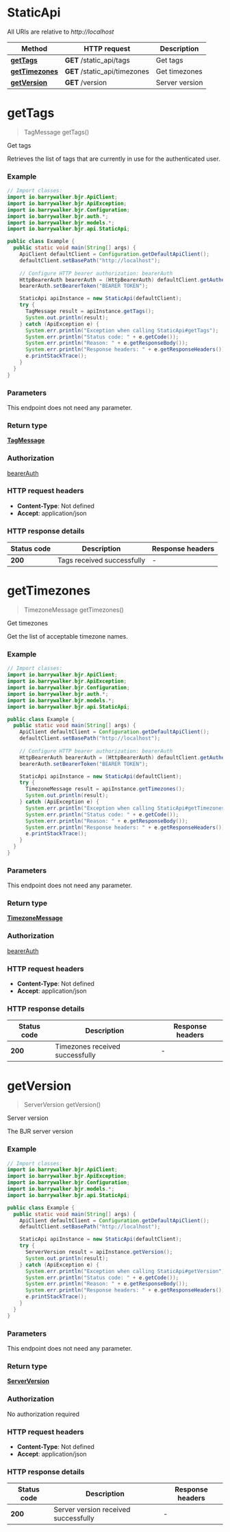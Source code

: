 # StaticApi

All URIs are relative to *http://localhost*

Method | HTTP request | Description
------------- | ------------- | -------------
[**getTags**](StaticApi.md#getTags) | **GET** /static_api/tags | Get tags
[**getTimezones**](StaticApi.md#getTimezones) | **GET** /static_api/timezones | Get timezones
[**getVersion**](StaticApi.md#getVersion) | **GET** /version | Server version


<a name="getTags"></a>
# **getTags**
> TagMessage getTags()

Get tags

Retrieves the list of tags that are currently in use for the authenticated user.

### Example
```java
// Import classes:
import io.barrywalker.bjr.ApiClient;
import io.barrywalker.bjr.ApiException;
import io.barrywalker.bjr.Configuration;
import io.barrywalker.bjr.auth.*;
import io.barrywalker.bjr.models.*;
import io.barrywalker.bjr.api.StaticApi;

public class Example {
  public static void main(String[] args) {
    ApiClient defaultClient = Configuration.getDefaultApiClient();
    defaultClient.setBasePath("http://localhost");
    
    // Configure HTTP bearer authorization: bearerAuth
    HttpBearerAuth bearerAuth = (HttpBearerAuth) defaultClient.getAuthentication("bearerAuth");
    bearerAuth.setBearerToken("BEARER TOKEN");

    StaticApi apiInstance = new StaticApi(defaultClient);
    try {
      TagMessage result = apiInstance.getTags();
      System.out.println(result);
    } catch (ApiException e) {
      System.err.println("Exception when calling StaticApi#getTags");
      System.err.println("Status code: " + e.getCode());
      System.err.println("Reason: " + e.getResponseBody());
      System.err.println("Response headers: " + e.getResponseHeaders());
      e.printStackTrace();
    }
  }
}
```

### Parameters
This endpoint does not need any parameter.

### Return type

[**TagMessage**](TagMessage.md)

### Authorization

[bearerAuth](../README.md#bearerAuth)

### HTTP request headers

 - **Content-Type**: Not defined
 - **Accept**: application/json

### HTTP response details
| Status code | Description | Response headers |
|-------------|-------------|------------------|
**200** | Tags received successfully |  -  |

<a name="getTimezones"></a>
# **getTimezones**
> TimezoneMessage getTimezones()

Get timezones

Get the list of acceptable timezone names.

### Example
```java
// Import classes:
import io.barrywalker.bjr.ApiClient;
import io.barrywalker.bjr.ApiException;
import io.barrywalker.bjr.Configuration;
import io.barrywalker.bjr.auth.*;
import io.barrywalker.bjr.models.*;
import io.barrywalker.bjr.api.StaticApi;

public class Example {
  public static void main(String[] args) {
    ApiClient defaultClient = Configuration.getDefaultApiClient();
    defaultClient.setBasePath("http://localhost");
    
    // Configure HTTP bearer authorization: bearerAuth
    HttpBearerAuth bearerAuth = (HttpBearerAuth) defaultClient.getAuthentication("bearerAuth");
    bearerAuth.setBearerToken("BEARER TOKEN");

    StaticApi apiInstance = new StaticApi(defaultClient);
    try {
      TimezoneMessage result = apiInstance.getTimezones();
      System.out.println(result);
    } catch (ApiException e) {
      System.err.println("Exception when calling StaticApi#getTimezones");
      System.err.println("Status code: " + e.getCode());
      System.err.println("Reason: " + e.getResponseBody());
      System.err.println("Response headers: " + e.getResponseHeaders());
      e.printStackTrace();
    }
  }
}
```

### Parameters
This endpoint does not need any parameter.

### Return type

[**TimezoneMessage**](TimezoneMessage.md)

### Authorization

[bearerAuth](../README.md#bearerAuth)

### HTTP request headers

 - **Content-Type**: Not defined
 - **Accept**: application/json

### HTTP response details
| Status code | Description | Response headers |
|-------------|-------------|------------------|
**200** | Timezones received successfully |  -  |

<a name="getVersion"></a>
# **getVersion**
> ServerVersion getVersion()

Server version

The BJR server version

### Example
```java
// Import classes:
import io.barrywalker.bjr.ApiClient;
import io.barrywalker.bjr.ApiException;
import io.barrywalker.bjr.Configuration;
import io.barrywalker.bjr.models.*;
import io.barrywalker.bjr.api.StaticApi;

public class Example {
  public static void main(String[] args) {
    ApiClient defaultClient = Configuration.getDefaultApiClient();
    defaultClient.setBasePath("http://localhost");

    StaticApi apiInstance = new StaticApi(defaultClient);
    try {
      ServerVersion result = apiInstance.getVersion();
      System.out.println(result);
    } catch (ApiException e) {
      System.err.println("Exception when calling StaticApi#getVersion");
      System.err.println("Status code: " + e.getCode());
      System.err.println("Reason: " + e.getResponseBody());
      System.err.println("Response headers: " + e.getResponseHeaders());
      e.printStackTrace();
    }
  }
}
```

### Parameters
This endpoint does not need any parameter.

### Return type

[**ServerVersion**](ServerVersion.md)

### Authorization

No authorization required

### HTTP request headers

 - **Content-Type**: Not defined
 - **Accept**: application/json

### HTTP response details
| Status code | Description | Response headers |
|-------------|-------------|------------------|
**200** | Server version received successfully |  -  |


